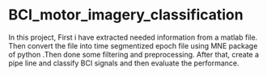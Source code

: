 # BCI_motor_imagery_classification
In this project, First i have extracted needed information from a matlab file. Then convert the file into time segmentized epoch file using MNE package of python .Then done some filtering and preprocessing. After that, create a pipe line and classify BCI signals and then evaluate the performance.

